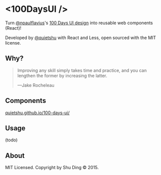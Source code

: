 # <100DaysUI />

Turn [@npaulflavius](https://twitter.com/npaulflavius)'s [100 Days UI design](http://www.100daysui.com/) into reusable web components (React)!

Developed by [@quietshu](https://github.com/quietshu) with React and Less, open sourced with the MIT license.

## Why?

> Improving any skill simply takes time and practice, and you can lengthen the former by increasing the latter. 
>
> —Jake Rocheleau

## Components

[quietshu.github.io/100-days-ui/](http://quietshu.github.io/100-days-ui/)

## Usage

(todo)

## About

MIT Licensed. Copyright by Shu Ding © 2015.
